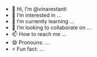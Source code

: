 - 👋 Hi, I’m @vinarestanti
- 👀 I’m interested in ...
- 🌱 I’m currently learning ...
- 💞️ I’m looking to collaborate on ...
- 📫 How to reach me ...
- 😄 Pronouns: ...
- ⚡ Fun fact: ...

<!---
vinarestanti/vinarestanti is a ✨ special ✨ repository because its `README.md` (this file) appears on your GitHub profile.
You can click the Preview link to take a look at your changes.
--->
